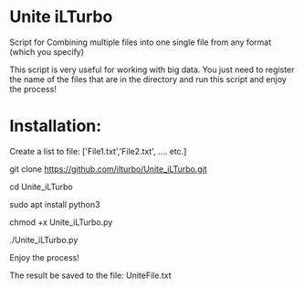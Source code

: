 # Unite iLTurbo
Script for Combining multiple files into one single file from any format (which you specify)

This script is very useful for working with big data. You just need to register the name of the files that are in the directory and run this script and enjoy the process!

# Installation:


Create a list to file: ['File1.txt','File2.txt', .... etc.]

git clone https://github.com/ilturbo/Unite_iLTurbo.git

cd Unite_iLTurbo

sudo apt install python3

chmod +x Unite_iLTurbo.py

./Unite_iLTurbo.py

Enjoy the process!

The result be saved to the file: UniteFile.txt








